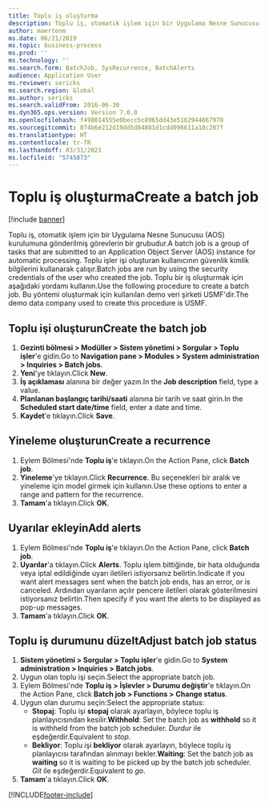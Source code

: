 ```yaml
---
title: Toplu iş oluşturma
description: Toplu iş, otomatik işlem için bir Uygulama Nesne Sunucusu (AOS) kurulumuna gönderilmiş görevlerin bir grubudur.
author: maertenm
ms.date: 06/21/2019
ms.topic: business-process
ms.prod: ''
ms.technology: ''
ms.search.form: BatchJob, SysRecurrence, BatchAlerts
audience: Application User
ms.reviewer: sericks
ms.search.region: Global
ms.author: sericks
ms.search.validFrom: 2016-06-30
ms.dyn365.ops.version: Version 7.0.0
ms.openlocfilehash: f498014555e0beccbc8965dd43e5162944867978
ms.sourcegitcommit: 074b6e212d19dd5d84881d1cdd096611a18c207f
ms.translationtype: HT
ms.contentlocale: tr-TR
ms.lasthandoff: 03/31/2021
ms.locfileid: "5745873"
---
```

# <a name="create-a-batch-job"></a><span data-ttu-id="0f693-103">Toplu iş oluşturma</span><span class="sxs-lookup"><span data-stu-id="0f693-103">Create a batch job</span></span>

[!include [banner](../../includes/banner.md)]

<span data-ttu-id="0f693-104">Toplu iş, otomatik işlem için bir Uygulama Nesne Sunucusu (AOS) kurulumuna gönderilmiş görevlerin bir grubudur.</span><span class="sxs-lookup"><span data-stu-id="0f693-104">A batch job is a group of tasks that are submitted to an Application Object Server (AOS) instance for automatic processing.</span></span> <span data-ttu-id="0f693-105">Toplu işler işi oluşturan kullanıcının güvenlik kimlik bilgilerini kullanarak çalışır.</span><span class="sxs-lookup"><span data-stu-id="0f693-105">Batch jobs are run by using the security credentials of the user who created the job.</span></span> <span data-ttu-id="0f693-106">Toplu bir iş oluşturmak için aşağıdaki yordamı kullanın.</span><span class="sxs-lookup"><span data-stu-id="0f693-106">Use the following procedure to create a batch job.</span></span> <span data-ttu-id="0f693-107">Bu yöntemi oluşturmak için kullanılan demo veri şirketi USMF'dir.</span><span class="sxs-lookup"><span data-stu-id="0f693-107">The demo data company used to create this procedure is USMF.</span></span>


## <a name="create-the-batch-job"></a><span data-ttu-id="0f693-108">Toplu işi oluşturun</span><span class="sxs-lookup"><span data-stu-id="0f693-108">Create the batch job</span></span>
1. <span data-ttu-id="0f693-109">**Gezinti bölmesi > Modüller > Sistem yönetimi > Sorgular > Toplu işler**'e gidin.</span><span class="sxs-lookup"><span data-stu-id="0f693-109">Go to **Navigation pane > Modules > System administration > Inquiries > Batch jobs**.</span></span>
2. <span data-ttu-id="0f693-110">**Yeni**'ye tıklayın.</span><span class="sxs-lookup"><span data-stu-id="0f693-110">Click **New**.</span></span>
3. <span data-ttu-id="0f693-111">**İş açıklaması** alanına bir değer yazın.</span><span class="sxs-lookup"><span data-stu-id="0f693-111">In the **Job description** field, type a value.</span></span>
4. <span data-ttu-id="0f693-112">**Planlanan başlangıç tarihi/saati** alanına bir tarih ve saat girin.</span><span class="sxs-lookup"><span data-stu-id="0f693-112">In the **Scheduled start date/time** field, enter a date and time.</span></span>
5. <span data-ttu-id="0f693-113">**Kaydet**'e tıklayın.</span><span class="sxs-lookup"><span data-stu-id="0f693-113">Click **Save**.</span></span>

## <a name="create-a-recurrence"></a><span data-ttu-id="0f693-114">Yineleme oluşturun</span><span class="sxs-lookup"><span data-stu-id="0f693-114">Create a recurrence</span></span>
1. <span data-ttu-id="0f693-115">Eylem Bölmesi'nde **Toplu iş**'e tıklayın.</span><span class="sxs-lookup"><span data-stu-id="0f693-115">On the Action Pane, click **Batch job**.</span></span>
2. <span data-ttu-id="0f693-116">**Yineleme**'ye tıklayın.</span><span class="sxs-lookup"><span data-stu-id="0f693-116">Click **Recurrence**.</span></span> <span data-ttu-id="0f693-117">Bu seçenekleri bir aralık ve yineleme için model girmek için kullanın.</span><span class="sxs-lookup"><span data-stu-id="0f693-117">Use these options to enter a range and pattern for the recurrence.</span></span>  
3. <span data-ttu-id="0f693-118">**Tamam**'a tıklayın.</span><span class="sxs-lookup"><span data-stu-id="0f693-118">Click **OK**.</span></span>

## <a name="add-alerts"></a><span data-ttu-id="0f693-119">Uyarılar ekleyin</span><span class="sxs-lookup"><span data-stu-id="0f693-119">Add alerts</span></span>
1. <span data-ttu-id="0f693-120">Eylem Bölmesi'nde **Toplu iş**'e tıklayın.</span><span class="sxs-lookup"><span data-stu-id="0f693-120">On the Action Pane, click **Batch job**.</span></span>
2. <span data-ttu-id="0f693-121">**Uyarılar**'a tıklayın.</span><span class="sxs-lookup"><span data-stu-id="0f693-121">Click **Alerts**.</span></span> <span data-ttu-id="0f693-122">Toplu işlem bittiğinde, bir hata olduğunda veya iptal edildiğinde uyarı iletileri istiyorsanız belirtin.</span><span class="sxs-lookup"><span data-stu-id="0f693-122">Indicate if you want alert messages sent when the batch job ends, has an error, or is canceled.</span></span> <span data-ttu-id="0f693-123">Ardından uyarıların açılır pencere iletileri olarak gösterilmesini istiyorsanız belirtin.</span><span class="sxs-lookup"><span data-stu-id="0f693-123">Then specify if you want the alerts to be displayed as pop-up messages.</span></span>   
3. <span data-ttu-id="0f693-124">**Tamam**'a tıklayın.</span><span class="sxs-lookup"><span data-stu-id="0f693-124">Click **OK**.</span></span>

## <a name="adjust-batch-job-status"></a><span data-ttu-id="0f693-125">Toplu iş durumunu düzelt</span><span class="sxs-lookup"><span data-stu-id="0f693-125">Adjust batch job status</span></span>
1. <span data-ttu-id="0f693-126">**Sistem yönetimi > Sorgular > Toplu işler**'e gidin.</span><span class="sxs-lookup"><span data-stu-id="0f693-126">Go to **System administration > Inquiries > Batch jobs**.</span></span>
2. <span data-ttu-id="0f693-127">Uygun olan toplu işi seçin.</span><span class="sxs-lookup"><span data-stu-id="0f693-127">Select the appropriate batch job.</span></span>
3. <span data-ttu-id="0f693-128">Eylem Bölmesi'nde **Toplu iş > İşlevler > Durumu değiştir**'e tıklayın.</span><span class="sxs-lookup"><span data-stu-id="0f693-128">On the Action Pane, click **Batch job > Functions > Change status**.</span></span>
4. <span data-ttu-id="0f693-129">Uygun olan durumu seçin:</span><span class="sxs-lookup"><span data-stu-id="0f693-129">Select the appropriate status:</span></span>
    - <span data-ttu-id="0f693-130">**Stopaj**: Toplu işi **stopaj** olarak ayarlayın, böylece toplu iş planlayıcısından kesilir.</span><span class="sxs-lookup"><span data-stu-id="0f693-130">**Withhold**: Set the batch job as **withhold** so it is withheld from the batch job scheduler.</span></span> <span data-ttu-id="0f693-131">*Durdur* ile eşdeğerdir.</span><span class="sxs-lookup"><span data-stu-id="0f693-131">Equivalent to *stop*.</span></span>
    - <span data-ttu-id="0f693-132">**Bekliyor**: Toplu işi **bekliyor** olarak ayarlayın, böylece toplu iş planlayıcısı tarafından alınmayı bekler.</span><span class="sxs-lookup"><span data-stu-id="0f693-132">**Waiting**: Set the batch job as **waiting** so it is waiting to be picked up by the batch job scheduler.</span></span> <span data-ttu-id="0f693-133">*Git* ile eşdeğerdir.</span><span class="sxs-lookup"><span data-stu-id="0f693-133">Equivalent to *go*.</span></span>
5. <span data-ttu-id="0f693-134">**Tamam**'a tıklayın.</span><span class="sxs-lookup"><span data-stu-id="0f693-134">Click **OK**.</span></span>


[!INCLUDE[footer-include](../../../../includes/footer-banner.md)]